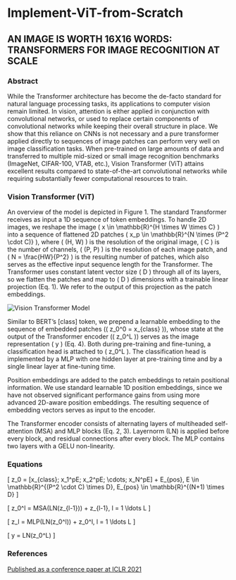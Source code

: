 # Implement-ViT-from-Scratch

## AN IMAGE IS WORTH 16X16 WORDS: TRANSFORMERS FOR IMAGE RECOGNITION AT SCALE

### Abstract
While the Transformer architecture has become the de-facto standard for natural language processing tasks, its applications to computer vision remain limited. In vision, attention is either applied in conjunction with convolutional networks, or used to replace certain components of convolutional networks while keeping their overall structure in place. We show that this reliance on CNNs is not necessary and a pure transformer applied directly to sequences of image patches can perform very well on image classification tasks. When pre-trained on large amounts of data and transferred to multiple mid-sized or small image recognition benchmarks (ImageNet, CIFAR-100, VTAB, etc.), Vision Transformer (ViT) attains excellent results compared to state-of-the-art convolutional networks while requiring substantially fewer computational resources to train.

### Vision Transformer (ViT)
An overview of the model is depicted in Figure 1. The standard Transformer receives as input a 1D sequence of token embeddings. To handle 2D images, we reshape the image \( x \in \mathbb{R}^{H \times W \times C} \) into a sequence of flattened 2D patches \( x_p \in \mathbb{R}^{N \times (P^2 \cdot C)} \), where \( (H, W) \) is the resolution of the original image, \( C \) is the number of channels, \( (P, P) \) is the resolution of each image patch, and \( N = \frac{HW}{P^2} \) is the resulting number of patches, which also serves as the effective input sequence length for the Transformer. The Transformer uses constant latent vector size \( D \) through all of its layers, so we flatten the patches and map to \( D \) dimensions with a trainable linear projection (Eq. 1). We refer to the output of this projection as the patch embeddings.

![Vision Transformer Model](https://github.com/SYED-M-HUSSAIN/Implement-ViT-from-Scratch/content/ViT.png)

Similar to BERT’s [class] token, we prepend a learnable embedding to the sequence of embedded patches (\( z_0^0 = x_{class} \)), whose state at the output of the Transformer encoder (\( z_0^L \)) serves as the image representation \( y \) (Eq. 4). Both during pre-training and fine-tuning, a classification head is attached to \( z_0^L \). The classification head is implemented by a MLP with one hidden layer at pre-training time and by a single linear layer at fine-tuning time.

Position embeddings are added to the patch embeddings to retain positional information. We use standard learnable 1D position embeddings, since we have not observed significant performance gains from using more advanced 2D-aware position embeddings. The resulting sequence of embedding vectors serves as input to the encoder.

The Transformer encoder consists of alternating layers of multiheaded self-attention (MSA) and MLP blocks (Eq. 2, 3). Layernorm (LN) is applied before every block, and residual connections after every block. The MLP contains two layers with a GELU non-linearity.

### Equations
\[ z_0 = [x_{class}; x_1^pE; x_2^pE; \cdots; x_N^pE] + E_{pos}, E \in \mathbb{R}^{(P^2 \cdot C) \times D}, E_{pos} \in \mathbb{R}^{(N+1) \times D} \]

\[ z_0^l = MSA(LN(z_{l-1})) + z_{l-1}, l = 1 \ldots L \]

\[ z_l = MLP(LN(z_0^l)) + z_0^l, l = 1 \ldots L \]

\[ y = LN(z_0^L) \]

### References
[Published as a conference paper at ICLR 2021](https://github.com/SYED-M-HUSSAIN/Implement-ViT-from-Scratch/content/Research%20paper.pdf)
